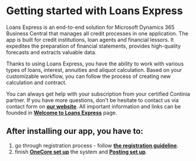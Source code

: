 # Getting started with Loans Express

Loans Express is an end-to-end solution for Microsoft Dynamics 365 Business Central that manages all credit processes in one application. The app is built for credit institutions, loan agents and financial lessors. It expedites the preparation of financial statements, provides high-quality forecasts and extracts valuable data.

Thanks to using Loans Express, you have the ability to work with various types of loans, interest, annuities and aliquot calculation. Based on your customizable workflow, you can follow the process of creating new calculation and contract.

You can always get help with your subscription from your certified Continia partner. If you have more questions, don’t be hesitate to contact us via contact form on __[our website](https://one-core.com/en-cz/support#1796-contact-our-support)__. All important information and links can be founded in __[Welcome to Loans Express](index.md)__ page.

## After installing our app, you have to:
1) go through registration process - follow __[the registration guideline](https://one-core.com/en-cz/loans-express-trial-2)__.
2) finish __[OneCore set up](SetUp_OneCore.md)__ the system and __[Posting set up](SetUp_Posting.md)__.





